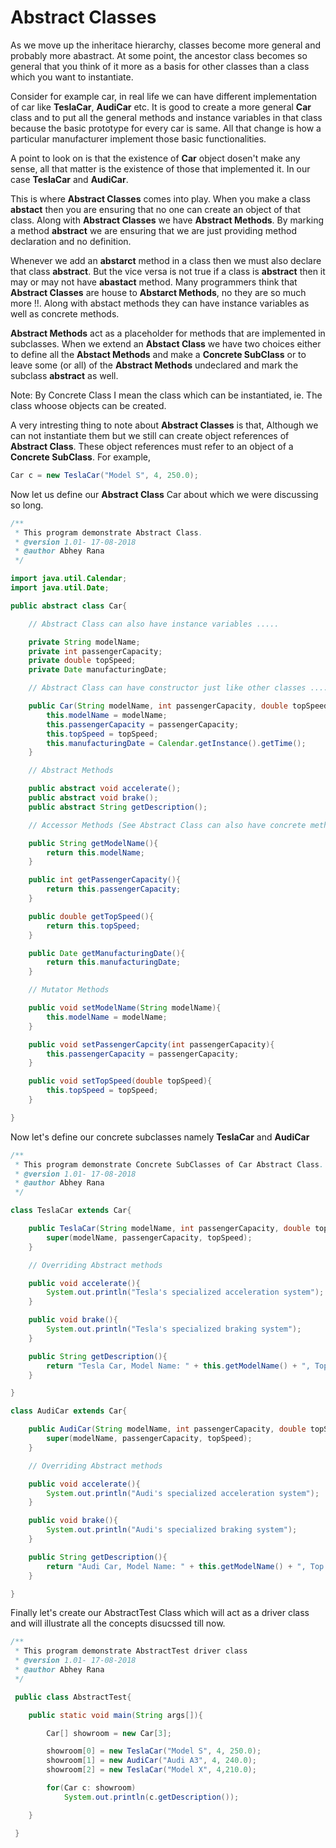 # Abstract Classes

As we move up the inheritace hierarchy, classes become more general and probably more abastract. At some point, the ancestor class becomes so general that you think of it more as a basis for other classes than a class which you want to instantiate. 

Consider for example car, in real life we can have different implementation of car like **TeslaCar**, **AudiCar** etc. It is good to create a more general **Car** class and to put all the general methods and instance variables in that class because the basic prototype for every car is same. All that change is how a particular manufacturer implement those basic functionalities.

A point to look on is that the existence of **Car** object dosen't make any sense, all that matter is the existence of those that implemented it. In our case **TeslaCar** and **AudiCar**.

This is where **Abstract Classes** comes into play. When you make a class **abstact** then you are ensuring that no one can create an object of that class. Along with **Abstract Classes** we have **Abstract Methods**. By marking a method **abstract** we are ensuring that we are just providing method declaration and no definition.

Whenever we add an **abstarct** method in a class then we must also declare that class **abstract**. But the vice versa is not true if a class is **abstract** then it may or may not have **abastact** method. Many programmers think that **Abstract Classes** are house to **Abstarct Methods**, no they are so much more !!. Along with abstact methods they can have instance variables as well as concrete methods.

**Abstract Methods** act as a placeholder for methods that are implemented in subclasses. When we extend an **Abstact Class** we have two choices either to define all the **Abstact Methods** and make a **Concrete SubClass** or to leave some (or all) of the **Abstract Methods** undeclared and mark the subclass **abstract** as well.

Note: By Concrete Class I mean the class which can be instantiated, ie. The class whoose objects can be created. 

A very intresting thing to note about **Abstract Classes** is that, Although we can not instantiate them but we still can create object references of **Abstract Class**. These object references must refer to an object of a **Concrete SubClass**. For example,

```java
Car c = new TeslaCar("Model S", 4, 250.0);
```

Now let us define our **Abstract Class** Car about which we were discussing so long.

```java
/**
 * This program demonstrate Abstract Class.
 * @version 1.01- 17-08-2018
 * @author Abhey Rana
 */

import java.util.Calendar;
import java.util.Date;

public abstract class Car{

	// Abstract Class can also have instance variables .....

	private String modelName;
	private int passengerCapacity;
	private double topSpeed;
	private Date manufacturingDate;

	// Abstract Class can have constructor just like other classes ....

	public Car(String modelName, int passengerCapacity, double topSpeed){
		this.modelName = modelName;
		this.passengerCapacity = passengerCapacity;
		this.topSpeed = topSpeed;
		this.manufacturingDate = Calendar.getInstance().getTime();
	}

	// Abstract Methods

	public abstract void accelerate();
	public abstract void brake();
	public abstract String getDescription();

	// Accessor Methods (See Abstract Class can also have concrete methods)

	public String getModelName(){
		return this.modelName;
	}

	public int getPassengerCapacity(){
		return this.passengerCapacity;
	}

	public double getTopSpeed(){
		return this.topSpeed;
	}

	public Date getManufacturingDate(){
		return this.manufacturingDate;
	}

	// Mutator Methods

	public void setModelName(String modelName){
		this.modelName = modelName;
	}

	public void setPassengerCapcity(int passengerCapacity){
		this.passengerCapacity = passengerCapacity;
	}

	public void setTopSpeed(double topSpeed){
		this.topSpeed = topSpeed;
	}

}


```

Now let's define our concrete subclasses namely **TeslaCar** and **AudiCar**

```java
/**
 * This program demonstrate Concrete SubClasses of Car Abstract Class.
 * @version 1.01- 17-08-2018
 * @author Abhey Rana
 */

class TeslaCar extends Car{

	public TeslaCar(String modelName, int passengerCapacity, double topSpeed){
		super(modelName, passengerCapacity, topSpeed);
	}

	// Overriding Abstract methods

	public void accelerate(){
		System.out.println("Tesla's specialized acceleration system");
	}

	public void brake(){
		System.out.println("Tesla's specialized braking system");
	}

	public String getDescription(){
		return "Tesla Car, Model Name: " + this.getModelName() + ", Top Speed: " + this.getTopSpeed();
	}

}

class AudiCar extends Car{

	public AudiCar(String modelName, int passengerCapacity, double topSpeed){
		super(modelName, passengerCapacity, topSpeed);
	}

	// Overriding Abstract methods

	public void accelerate(){
		System.out.println("Audi's specialized acceleration system");
	}

	public void brake(){
		System.out.println("Audi's specialized braking system");
	}

	public String getDescription(){
		return "Audi Car, Model Name: " + this.getModelName() + ", Top Speed: " + this.getTopSpeed();
	}

}
```

Finally let's create our AbstractTest Class which will act as a driver class and will illustrate all the concepts disucssed till now.

```java
/**
 * This program demonstrate AbstractTest driver class
 * @version 1.01- 17-08-2018
 * @author Abhey Rana
 */

 public class AbstractTest{

 	public static void main(String args[]){

 		Car[] showroom = new Car[3];

 		showroom[0] = new TeslaCar("Model S", 4, 250.0);
 		showroom[1] = new AudiCar("Audi A3", 4, 240.0);
 		showroom[2] = new TeslaCar("Model X", 4,210.0);

 		for(Car c: showroom)
 			System.out.println(c.getDescription());

 	}

 }

```

